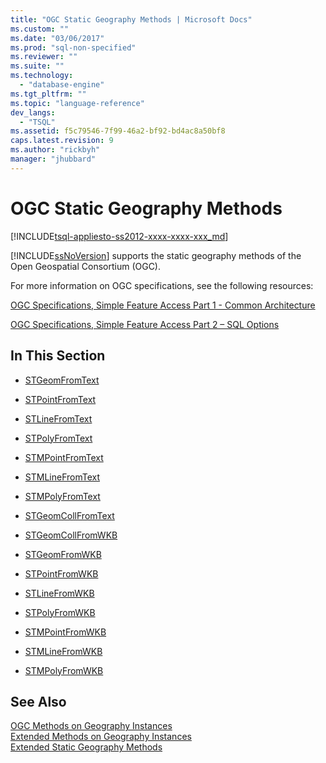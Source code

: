 ```yaml
---
title: "OGC Static Geography Methods | Microsoft Docs"
ms.custom: ""
ms.date: "03/06/2017"
ms.prod: "sql-non-specified"
ms.reviewer: ""
ms.suite: ""
ms.technology: 
  - "database-engine"
ms.tgt_pltfrm: ""
ms.topic: "language-reference"
dev_langs: 
  - "TSQL"
ms.assetid: f5c79546-7f99-46a2-bf92-bd4ac8a50bf8
caps.latest.revision: 9
ms.author: "rickbyh"
manager: "jhubbard"
---
```

# OGC Static Geography Methods
[!INCLUDE[tsql-appliesto-ss2012-xxxx-xxxx-xxx_md](../../../a9retired/includes/tsql-appliesto-ss2012-xxxx-xxxx-xxx-md.md)]

  [!INCLUDE[ssNoVersion](../../../a9notintoc/includes/ssnoversion-md.md)] supports the static geography methods of the Open Geospatial Consortium (OGC).  
  
 For more information on OGC specifications, see the following resources:  
  
 [OGC Specifications, Simple Feature Access Part 1 - Common Architecture](http://go.microsoft.com/fwlink/?LinkId=93627)  
  
 [OGC Specifications, Simple Feature Access Part 2 – SQL Options](http://go.microsoft.com/fwlink/?LinkId=93628)  
  
## In This Section  
  
-   [STGeomFromText](../../../t-sql/data-types/stgeomfromtext-geography-data-type.md)  
  
-   [STPointFromText](../../../t-sql/data-types/stpointfromtext-geography-data-type.md)  
  
-   [STLineFromText](../../../t-sql/data-types/stlinefromtext-geography-data-type.md)  
  
-   [STPolyFromText](../../../t-sql/data-types/stpolyfromtext-geography-data-type.md)  
  
-   [STMPointFromText](../../../t-sql/data-types/stmpointfromtext-geography-data-type.md)  
  
-   [STMLineFromText](../../../t-sql/data-types/stmlinefromtext-geography-data-type.md)  
  
-   [STMPolyFromText](../../../t-sql/data-types/stmpolyfromtext-geography-data-type.md)  
  
-   [STGeomCollFromText](../../../t-sql/data-types/stgeomcollfromtext-geography-data-type.md)  
  
-   [STGeomCollFromWKB](../../../t-sql/data-types/stgeomcollfromwkb-geography-data-type.md)  
  
-   [STGeomFromWKB](../../../t-sql/data-types/stgeomfromwkb-geography-data-type.md)  
  
-   [STPointFromWKB](../../../t-sql/data-types/stpointfromwkb-geography-data-type.md)  
  
-   [STLineFromWKB](../../../t-sql/data-types/stlinefromwkb-geography-data-type.md)  
  
-   [STPolyFromWKB](../../../t-sql/data-types/stpolyfromwkb-geography-data-type.md)  
  
-   [STMPointFromWKB](../../../t-sql/data-types/stmpointfromwkb-geography-data-type.md)  
  
-   [STMLineFromWKB](../../../t-sql/data-types/stmlinefromwkb-geography-data-type.md)  
  
-   [STMPolyFromWKB](../../../t-sql/data-types/stmpolyfromwkb-geography-data-type.md)  
  
## See Also  
 [OGC Methods on Geography Instances](../../../t-sql/data-types/ogc-methods-on-geography-instances.md)   
 [Extended Methods on Geography Instances](../../../t-sql/data-types/extended-methods-on-geography-instances.md)   
 [Extended Static Geography Methods](../../../t-sql/data-types/extended-static-geography-methods.md)  
  
  